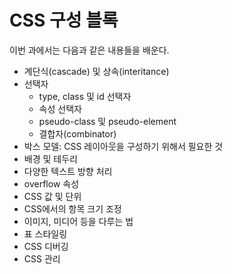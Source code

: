 # CSS 구성 블록

이번 과에서는 다음과 같은 내용들을 배운다.

- 계단식(cascade) 및 상속(interitance)
- 선택자
  - type, class 및 id 선택자
  - 속성 선택자
  - pseudo-class 및 pseudo-element
  - 결합자(combinator)
- 박스 모델: CSS 레이아웃을 구성하기 위해서 필요한 것
- 배경 및 테두리
- 다양한 텍스트 방향 처리
- overflow 속성
- CSS 값 및 단위
- CSS에서의 항목 크기 조정
- 이미지, 미디어 등을 다루는 법
- 표 스타일링
- CSS 디버깅
- CSS 관리